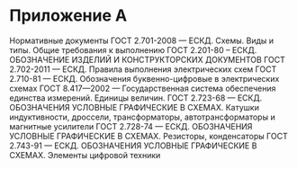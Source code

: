 # Приложение А

Нормативные документы
ГОСТ 2.701-2008 — ЕСКД. Схемы. Виды и типы. Общие требования к выполнению
ГОСТ 2.201-80 – ЕСКД. ОБОЗНАЧЕНИЕ ИЗДЕЛИЙ И КОНСТРУКТОРСКИХ ДОКУМЕНТОВ
ГОСТ 2.702-2011 — ЕСКД. Правила выполнения электрических схем
ГОСТ 2.710-81 — ЕСКД. Обозначения буквенно-цифровые в электрических схемах
ГОСТ 8.417—2002 — Государственная система обеспечения единства измерений. Единицы величин.
ГОСТ 2.723-68 — ЕСКД. ОБОЗНАЧЕНИЯ УСЛОВНЫЕ ГРАФИЧЕСКИЕ В СХЕМАХ. Катушки индуктивности, дроссели, трансформаторы, автотрансформаторы и магнитные усилители
ГОСТ 2.728-74 — ЕСКД. ОБОЗНАЧЕНИЯ УСЛОВНЫЕ ГРАФИЧЕСКИЕ В СХЕМАХ. Резисторы, конденсаторы
ГОСТ 2.743-91 — ЕСКД. ОБОЗНАЧЕНИЯ УСЛОВНЫЕ ГРАФИЧЕСКИЕ В СХЕМАХ. Элементы цифровой техники
